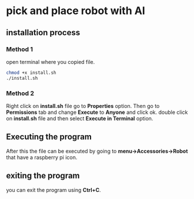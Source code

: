 # pick and place robot with AI

## installation process

### Method 1

open terminal where you copied file.
``` bash
chmod +x install.sh
./install.sh
```


### Method 2

Right click on __install.sh__ file go to __Properties__ option. Then go to __Permissions__ tab and change __Execute__ to __Anyone__ and click ok.
double click on __install.sh__ file and then select __Execute in Terminal__ option.

## Executing the program
After this the file can be executed by going to __menu->Accessories->Robot__ that have a raspberry pi icon.

## exiting the program 
you can exit the program using __Ctrl+C__.